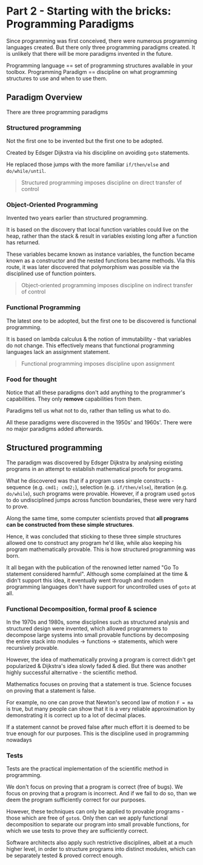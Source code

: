 # Part 2 - Starting with the bricks: Programming Paradigms

Since programming was first conceived, there were numerous programming languages created. But there only three programming paradigms created.
It is unlikely that there will be more paradigms invented in the future.

Programming language == set of programming structures available in your toolbox.
Programming Paradigm == discipline on what programming structures to use and when to use them.

## Paradigm Overview
There are three programming paradigms

### Structured programming
Not the first one to be invented but the first one to be adopted.

Created by Edsger Dijkstra via his discipline on avoiding `goto` statements.

He replaced those jumps with the more familiar `if/then/else` and `do/while/until`.

> Structured programming imposes discipline on direct transfer of control

### Object-Oriented Programming
Invented two years earlier than structured programming.

It is based on the discovery that local function variables could live on the heap, rather than the stack & result in variables existing long after a function has returned.

These variables became known as instance variables, the function became known as a constructor and the nested functions became methods.
Via this route, it was later discovered that polymorphism was possible via the disciplined use of function pointers.

> Object-oriented programming imposes discipline on indirect transfer of control

### Functional Programming
The latest one to be adopted, but the first one to be discovered is functional programming.

It is based on lambda calculus & the notion of immutability - that variables do not change.
This effectively means that functional programming languages lack an assignment statement.

> Functional programming imposes discipline upon assignment

### Food for thought
Notice that all these paradigms don't add anything to the programmer's capabilities. They only **remove** capabilities from them.

Paradigms tell us what not to do, rather than telling us what to do.

All these paradigms were discovered in the 1950s' and 1960s'. There were no major paradigms added afterwards.

## Structured programming
The paradigm was discovered by Edsger Dijkstra by analysing existing programs in an attempt to establish mathematical proofs for programs.

What he discovered was that if a program uses simple constructs - sequence (e.g. `cmd1; cmd2;`), selection (e.g. `if/then/else`), iteration (e.g. `do/while`), such programs were provable.
However, if a program used `goto`s to do undisciplined jumps across function boundaries, these were very hard to prove.

Along the same time, some computer scientists proved that **all programs can be constructed from these simple structures**.

Hence, it was concluded that sticking to these three simple structures allowed one to construct any program he'd like, while also keeping his program mathematically provable.
This is how structured programming was born.

It all began with the publication of the renowned letter named "Go To statement considered harmful". 
Although some complained at the time & didn't support this idea, it eventually went through and modern programming languages don't have support for uncontrolled uses of `goto` at all.

### Functional Decomposition, formal proof & science
In the 1970s and 1980s, some disciplines such as structured analysis and structured design were invented, which allowed programmers to decompose large systems into small provable functions by decomposing the entire stack into modules -> functions -> statements, which were recursively provable.

However, the idea of mathematically proving a program is correct didn't get popularized & Dijkstra's idea slowly faded & died.
But there was another highly successful alternative - the scientific method.

Mathematics focuses on proving that a statement is true. Science focuses on proving that a statement is false.

For example, no one can prove that Newton's second law of motion `F = ma` is true, but many people can show that it is a very reliable approximation by demonstrating it is correct up to a lot of decimal places.

If a statement cannot be proved false after much effort it is deemed to be true enough for our purposes.
This is the discipline used in programming nowadays

### Tests
Tests are the practical implementation of the scientific method in programming.

We don't focus on proving that a program is correct (free of bugs). We focus on proving that a program is incorrect.
And if we fail to do so, than we deem the program sufficiently correct for our purposes.

However, these techniques can only be applied to provable programs - those which are free of `goto`s.
Only then can we apply functional decomposition to separate our program into small provable functions, for which we use tests to prove they are sufficiently correct.

Software architects also apply such restrictive disciplines, albeit at a much higher level, in order to structure programs into distinct modules, which can be separately tested & proved correct enough.
